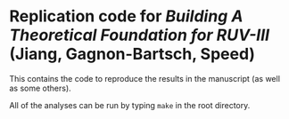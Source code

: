 # Replication code for *Building A Theoretical Foundation for RUV-III* (Jiang, Gagnon-Bartsch, Speed)

This contains the code to reproduce the results in the manuscript (as well as some others).

All of the analyses can be run by typing `make` in the root directory.






